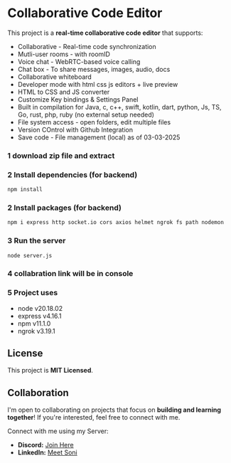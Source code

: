 # Collaborative Code Editor

This project is a **real-time collaborative code editor** that supports:
- Collaborative - Real-time code synchronization
- Mutli-user rooms - with roomID
- Voice chat - WebRTC-based voice calling  
- Chat box - To share messages, images, audio, docs
- Collaborative whiteboard
- Developer mode with html css js editors + live preview
- HTML to CSS and JS converter
- Customize Key bindings & Settings Panel
- Built in compilation for Java, c, c++, swift, kotlin, dart, python, Js, TS, Go, rust, php, ruby (no external setup needed)
- File system access - open folders, edit multiple files
- Version COntrol with Github Integration
- Save code - File management (local)
as of 03-03-2025

### 1 download zip file and extract

### 2️ Install dependencies (for backend)
```sh
npm install
```
### 2️ Install packages (for backend)
```sh
npm i express http socket.io cors axios helmet ngrok fs path nodemon
```

### 3️ Run the server
```sh
node server.js
```
### 4 collabration link will be in console

### 5 Project uses 
- node v20.18.02
- express v4.16.1
- npm v11.1.0
- ngrok v3.19.1

## License
This project is **MIT Licensed**.

## Collaboration
I'm open to collaborating on projects that focus on **building and learning together**! If you're interested, feel free to connect with me.

Connect with me using my Server:
- **Discord:** [Join Here](https://discord.gg/QqB8srq)
- **LinkedIn:** [Meet Soni](www.linkedin.com/in/meet-soni-tenacious)


